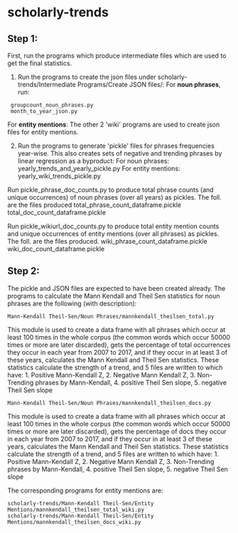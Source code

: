 # scholarly-trends


## Step 1: 
First, run the programs which produce intermediate files which are used to get the final statistics.

1. Run the programs to create the json files under scholarly-trends/Intermediate Programs/Create JSON files/:
For __noun phrases__, run:
```
 groupcount_noun_phrases.py
 month_to_year_json.py
```
For __entity mentions__: The other 2 'wiki' programs are used to create json files for entity mentions.

2. Run the programs to generate 'pickle' files for phrases frequencies year-wise. This also creates sets of negative and trending phrases by linear regression as a byproduct:
For noun phrases: yearly_trends_and_yearly_pickle.py
For entity mentions: yearly_wiki_trends_pickle.py

Run pickle_phrase_doc_counts.py to produce total phrase counts (and unique occurrences) of noun phrases (over all years) as pickles. The foll. are the files produced
total_phrase_count_dataframe.pickle
total_doc_count_dataframe.pickle

Run pickle_wikiurl_doc_counts.py to produce total entity mention counts and unique occurrences of entity mentions (over all phrases) as pickles. The foll. are the files produced.
wiki_phrase_count_dataframe.pickle
wiki_doc_count_dataframe.pickle


## Step 2: 
The pickle and JSON files are expected to have been created already. The programs to calculate the Mann Kendall and Theil Sen statistics for noun phrases are the following (with description): 
```
Mann-Kendall Theil-Sen/Noun Phrases/mannkendall_theilsen_total.py
```
This module is used to create a data frame with all phrases which occur at least 100 times in the whole corpus (the
common words which occur 50000 times or more are later discarded), gets the percentage of total occurrences they occur in each
year from 2007 to 2017, and if they occur in at least 3 of these years, calculates the Mann Kendall and Theil Sen
statistics. These statistics calculate the strength of a trend, and 5 files are written to which have: 1. Positive
Mann-Kendall Z, 2. Negative Mann Kendall Z, 3. Non-Trending phrases by Mann-Kendall, 4. positive Theil Sen
slope, 5. negative Theil Sen slope
```
Mann-Kendall Theil-Sen/Noun Phrases/mannkendall_theilsen_docs.py
```
This module is used to create a data frame with all phrases which occur at least 100 times in the whole corpus (the
common words which occur 50000 times or more are later discarded), gets the percentage of docs they occur in each
year from 2007 to 2017, and if they occur in at least 3 of these years, calculates the Mann Kendall and Theil Sen
statistics. These statistics calculate the strength of a trend, and 5 files are written to which have: 1. Positive
Mann-Kendall Z, 2. Negative Mann Kendall Z, 3. Non-Trending phrases by Mann-Kendall, 4. positive Theil Sen
slope, 5. negative Theil Sen slope

The corresponding programs for entity mentions are: 
```
scholarly-trends/Mann-Kendall Theil-Sen/Entity Mentions/mannkendall_theilsen_total_wiki.py
scholarly-trends/Mann-Kendall Theil-Sen/Entity Mentions/mannkendall_theilsen_docs_wiki.py
```
